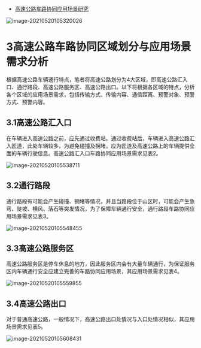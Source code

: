 - [高速公路车路协同应用场景研究](https://www.ixueshu.com/document/b6a0a2e89f6b9322c78fca230acd6009318947a18e7f9386.html)

![image-20210520105320026](https://gitee.com/AiShiYuShiJiePingXing/img/raw/master/img/image-20210520105320026.png)

# 3高速公路车路协同区域划分与应用场景需求分析

根据高速公路车辆通行特点，笔者将高速公路划分为4大区域，即高速公路汇入口、通行路段、高速公路服务区、高速公路出口。以下将根据各区域的特点，分析各个区域的应用场景需求，包括传输方式、传输内容、通信距离、预警对象、预警方式、预警内容。

## 3.1高速公路汇入口

在车辆进入高速公路之前，应先通过收费站。通过收费站后，车辆进入高速公路汇入匠道，此处车辆较多，为避免碰撞及拥堵，应为匠道及高速公路上的车辆提供全面的车辆行驶信息。高速公路汇入口车路协同应用场景需求见表2。

![image-20210520105538711](https://gitee.com/AiShiYuShiJiePingXing/img/raw/master/img/image-20210520105538711.png)

## 3.2通行路段

通行路段有可能会产生碰撞、拥堵等情况，并且当路段位于山区时，可能会产生急弯、陡坡、横风、落石等突发情况，为了保障车辆通行安全，通行路段车路协同应用场景需求见表3。

![image-20210520105548455](https://gitee.com/AiShiYuShiJiePingXing/img/raw/master/img/image-20210520105548455.png)

## 3.3高速公路服务区

高速公路服务区是停车休息的地方，因此服务区内会有大量车辆通行，为保证服务区内车辆通行安全应建立完善的车路协同应用场景，其应用场景需求见表4。

![image-20210520105559855](https://gitee.com/AiShiYuShiJiePingXing/img/raw/master/img/image-20210520105559855.png)

## 3.4高速公路出口

对于普通高速公路，一般情况下，高速公路出口处情况与入口处情况相似，其应用场景需求见表5。

![image-20210520105608431](https://gitee.com/AiShiYuShiJiePingXing/img/raw/master/img/image-20210520105608431.png)

